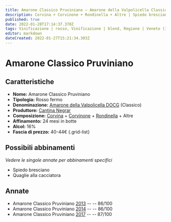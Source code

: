 ```yaml
---
title: Amarone Classico Pruviniano – Amarone della Valpolicella Classico DOCG – Cantina Negrar – Veneto (IT) – 40-44€ – 3★
description: Corvina + Corvinone + Rondinella + Altre | Spiedo bresciano – Quaglie alla cacciatora
published: true
date: 2022-01-28T17:14:37.370Z
tags: Vinificazione | rosso, Vinificazione | blend, Regione | Veneto (IT), Vinificazione | fermo, Valutazioni | 3 stelle, Prezzi | 40-44€, Vitigni | Corvina, Vitigni | Rondinella, Vitigni | Corvinone, Alimento | spiedo bresciano, Alimento | quaglia, Aromatizzazione | alla cacciatora
editor: markdown
dateCreated: 2022-01-27T15:21:34.303Z
---
```


# Amarone Classico Pruviniano

## Caratteristiche
- **Nome:** <span class="nome">Amarone Classico Pruviniano</span>
- **Tipologia:** Rosso fermo
- **Denominazione:** <span class="denominazione">[Amarone della Valpolicella DOCG](/denominazioni/Italia/Veneto/DOCG/Amarone-della-Valpolicella)</span>  (Classico)
- **Produttore:** <span class="cantina">[Cantina Negrar](/produttori/Italia/Veneto/Cantina-Negrar)</span> 
- **Composizione:** [Corvina](/vitigni/Italia/corvina) + [Corvinone](/vitigni/Italia/corvinone) + [Rondinella](/vitigni/Italia/rondinella) + Altre
- **Affinamento:** 24 mesi in botte
- **Alcol:** 16%
- **Fascia di prezzo:** 40-44€
{.grid-list}

## Possibili abbinamenti
*Vedere le singole annate per abbinamenti specifici*

- Spiedo bresciano 
- Quaglie alla cacciatora

## Annate
- Amarone Classico Pruviniano [2013](vini/Italia/Veneto/Cantina-Negrar/Amarone-Classico-Pruviniano/2013) -- <span class="star-5"></span> -- 86/100
- Amarone Classico Pruviniano [2014](vini/Italia/Veneto/Cantina-Negrar/Amarone-Classico-Pruviniano/2014) -- <span class="star-5"></span> -- 86/100
- Amarone Classico Pruviniano [2017](vini/Italia/Veneto/Cantina-Negrar/Amarone-Classico-Pruviniano/2017) -- <span class="star-3"></span> -- 87/100